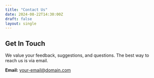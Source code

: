 ```yaml
---
title: "Contact Us"
date: 2024-08-22T14:30:00Z
draft: false
layout: single
---
```


## Get In Touch

We value your feedback, suggestions, and questions. The best way to reach us is via email.

**Email:** your-email@domain.com
